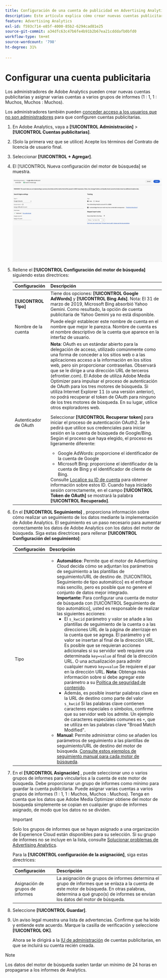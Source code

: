 ```yaml
---
title: Configuración de una cuenta de publicidad en Advertising Analytics
description: Este artículo explica cómo crear nuevas cuentas publicitarias y asignar varias cuentas a varios grupos de informes.
feature: Advertising Analytics
exl-id: f593c714-e85f-4000-85b2-6294cad81e25
source-git-commit: a34dfc63c47b6fe4b91b2b67ea21cdddafb0bfd0
workflow-type: tm+mt
source-wordcount: '798'
ht-degree: 31%

---
```


# Configurar una cuenta publicitaria

Los administradores de Adobe Analytics pueden crear nuevas cuentas publicitarias y asignar varias cuentas a varios grupos de informes (1 : 1, 1 : Muchos, Muchos : Muchos).

Los administradores también pueden [conceder acceso a los usuarios que no son administradores](/help/integrate/c-advertising-analytics/overview.md#section_FCC58EB635954A32990D4E67B52B4369) para que configuren cuentas publicitarias.

<!--
![](assets/aa_accounts.png)
-->

1. En Adobe Analytics, vaya a **[!UICONTROL Administración]** > **[!UICONTROL Cuentas publicitarias]**.
1. (Solo la primera vez que se utilice) Acepte los términos del Contrato de licencia de usuario final.
1. Seleccionar **[!UICONTROL + Agregar]**.
1. El [!UICONTROL Nueva configuración del motor de búsqueda] se muestra.

   ![](assets/aa-new-se-account.png)

1. Rellene el **[!UICONTROL Configuración del motor de búsqueda]** siguiendo estas directrices:

   | Configuración | Descripción |
   | --- | --- |
   | **[!UICONTROL Tipo]** | Tiene dos opciones: **[!UICONTROL Google AdWords]** y **[!UICONTROL Bing Ads]**.  Nota: El 31 de marzo de 2019, Microsoft Bing absorbió Yahoo Gemini. Como resultado, la opción de cuenta publicitaria de Yahoo Gemini ya no está disponible. |
   | Nombre de la cuenta | Puede elegir establecer este nombre de cuenta en el nombre que mejor le parezca.  Nombre de cuenta es el nombre descriptivo de la cuenta que aparece en la interfaz de usuario. |
   | Autenticador de OAuth | **Nota**: OAuth es un estándar abierto para la delegación de acceso, utilizado comúnmente como una forma de conceder a los sitios web o a las aplicaciones acceso a la información en los sitios web, pero sin proporcionar contraseñas. Observará que se le dirige a una dirección URL de terceros (efrontier.com). El Adobe de utiliza Adobe Media Optimizer para impulsar el proceso de autenticación de OAuth para los tres motores de búsqueda. Si utiliza Internet Explorer 11 (o una versión anterior), no podrá recuperar el token de OAuth para ninguno de los tres motores de búsqueda. En su lugar, utilice otros exploradores web.<p>Seleccionar **[!UICONTROL Recuperar token]** para iniciar el proceso de autenticación OAuth2. Se le pedirá que utilice sus credenciales para iniciar sesión en la cuenta de búsqueda de Google/Bing. Según el proceso que haya elegido, el proceso es ligeramente diferente: <ul><li>Google AdWords: proporcione el identificador de la cuenta de Google</li><li>Microsoft Bing: proporcione el identificador de la cuenta de Bing y el identificador de cliente de Bing.</li></ul>Consulte [Localice su ID de cuenta](/help/integrate/c-advertising-analytics/c-adanalytics-workflow/aa-locate-account-id.md) para obtener información sobre estos ID. Cuando haya iniciado sesión correctamente, en el campo **[!UICONTROL Token de OAuth]** se mostrará la palabra **[!UICONTROL Recuperado]**. |

1. En el **[!UICONTROL Seguimiento]** , proporciona información sobre cómo realizar un seguimiento de los datos mediante la implementación de Adobe Analytics. El seguimiento es un paso necesario para aumentar correctamente los datos de Adobe Analytics con los datos del motor de búsqueda.
Siga estas directrices para rellenar **[!UICONTROL Configuración del seguimiento]**:

   | Configuración | Descripción |
   | --- | --- |
   | Tipo | <ul><li>**Automático**: Permite que el motor de Advertising Cloud decida cómo se adjuntan los parámetros de seguimiento a las plantillas de seguimiento/URL de destino de. [!UICONTROL Seguimiento de tipo automático] es el enfoque más sencillo, pero es posible que no genere el conjunto de datos mejor integrado.<br>**Importante:** Para configurar una cuenta de motor de búsqueda con [!UICONTROL Seguimiento de tipo automático], usted es responsable de realizar las siguientes acciones:<ul><li>El `s_kwcid` parámetro y valor se añade a las plantillas de seguimiento de la cuenta o a las direcciones URL de la página de aterrizaje en la cuenta que se agrega. El parámetro y el valor se insertan al final de la dirección URL. Es posible que se requieran acciones adicionales si su servidor web requiere una determinada `key=value` al final de la dirección URL. O una actualización para admitir cualquier nuevo `key=value` Se requiere el par en la dirección URL. **Nota**: Obtenga más información sobre si debe agregar este parámetro a su [Política de seguridad de contenido](https://experienceleague.adobe.com/en/docs/id-service/using/reference/csp).</li><li>Además, es posible insertar palabras clave en la URL de destino como parte del valor `s_kwcid` Si las palabras clave contienen caracteres especiales o símbolos, confirme que su servidor web los admite. Un ejemplo de caracteres especiales comunes es `+`, que se utiliza en las palabras clave &quot;Broad Match Modified&quot;.</li></ul></li><li>**Manual**: Permite administrar cómo se añaden los parámetros de seguimiento a las plantillas de seguimiento/URL de destino del motor de búsqueda. [Consulte estos ejemplos de seguimiento manual para cada motor de búsqueda](/help/integrate/c-advertising-analytics/c-adanalytics-workflow/aa-manual-vs-automatic-tracking.md).</li></ul> |

1. En el **[!UICONTROL Asignación]** , puede seleccionar uno o varios grupos de informes para vincularlos a la cuenta de este motor de búsqueda. Debe proporcionar un grupo de informes como mínimo para guardar la cuenta publicitaria. Puede asignar varias cuentas a varios grupos de informes (1 : 1, 1 : Muchos, Muchos : Muchos). Tenga en cuenta que los datos que Adobe Media Optimizer obtiene del motor de búsqueda simplemente se copian en cualquier grupo de informes asignado, de modo que los datos no se dividen.

   >[!IMPORTANT]
   >
   >Solo los grupos de informes que se hayan asignado a una organización de Experience Cloud están disponibles para su selección. Si su grupo de informes no se incluye en la lista, consulte [Solucionar problemas de Advertising Analytics](/help/integrate/c-advertising-analytics/c-adanalytics-workflow/aa-troubleshooting.md).

   Para la **[!UICONTROL configuración de la asignación]**, siga estas directrices:

   | Configuración | Descripción |
   | --- | --- |
   | Asignación de grupos de informes | La asignación de grupos de informes determina el grupo de informes que se enlaza a la cuenta de este motor de búsqueda. En otras palabras, determina a qué grupo(s) de informes se envían los datos del motor de búsqueda. |


1. Seleccione **[!UICONTROL Guardar]**.
1. Un aviso legal muestra una lista de advertencias. Confirme que ha leído y entiende este acuerdo. Marque la casilla de verificación y seleccione **[!UICONTROL OK]**.

   Ahora se le dirigirá a la [IU de administración](/help/integrate/c-advertising-analytics/c-adanalytics-workflow/aa-manage-ad-accounts.md) de cuentas publicitarias, en que se incluirá su cuenta recién creada.

>[!NOTE]
>
>Los datos del motor de búsqueda suelen tardar un mínimo de 24 horas en propagarse a los informes de Analytics.
